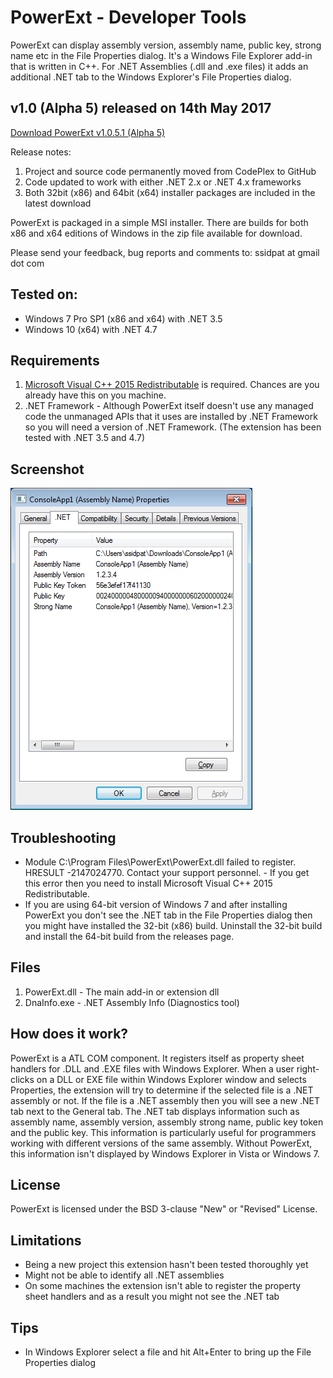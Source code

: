 # PowerExt - Developer Tools
PowerExt can display assembly version, assembly name, public key, strong name etc in the File Properties dialog. It's a Windows File Explorer add-in that is written in C++. For .NET Assemblies (.dll and .exe files) it adds an additional .NET tab to the Windows Explorer's File Properties dialog.


## v1.0 (Alpha 5) released on 14th May 2017
[Download PowerExt v1.0.5.1 (Alpha 5)](https://github.com/ssidpat/powerext/releases/download/v1.0.5.1/PowerExt-1.0.5.1.Alpha.5.zip)

Release notes:
1. Project and source code permanently moved from CodePlex to GitHub
2. Code updated to work with either .NET 2.x or .NET 4.x frameworks
3. Both 32bit (x86) and 64bit (x64) installer packages are included in the latest download

PowerExt is packaged in a simple MSI installer. There are builds for both x86 and x64 editions of Windows in the zip file available for download. 

Please send your feedback, bug reports and comments to: ssidpat at gmail dot com


## Tested on:
* Windows 7 Pro SP1 (x86 and x64) with .NET 3.5 
* Windows 10 (x64) with .NET 4.7


## Requirements
1. [Microsoft Visual C++ 2015 Redistributable](https://www.microsoft.com/en-us/download/details.aspx?id=53587 "Visual C++ 2015 Redistributable") is required. Chances are you already have this on you machine.
2. .NET Framework - Although PowerExt itself doesn't use any managed code the unmanaged APIs that it uses are installed by .NET Framework so you will need a version of .NET Framework. (The extension has been tested with .NET 3.5 and 4.7) 


## Screenshot
![](img/PowerExt-Screenshot-01.png?raw=true)


## Troubleshooting
* Module C:\Program Files\PowerExt\PowerExt.dll failed to register. HRESULT -2147024770. Contact your support personnel. - If you get this error then you need to install Microsoft Visual C++ 2015 Redistributable.
* If you are using 64-bit version of Windows 7 and after installing PowerExt you don't see the .NET tab in the File Properties dialog then you might have installed the 32-bit (x86) build. Uninstall the 32-bit build and install the 64-bit build from the releases page. 


## Files
1. PowerExt.dll - The main add-in or extension dll
2. DnaInfo.exe - .NET Assembly Info (Diagnostics tool)


## How does it work?
PowerExt is a ATL COM component. It registers itself as property sheet handlers for .DLL and .EXE files with Windows Explorer. When a user right-clicks on a DLL or EXE file within Windows Explorer window and selects Properties, the extension will try to determine if the selected file is a .NET assembly or not. If the file is a .NET assembly then you will see a new .NET tab next to the General tab. The .NET tab displays information such as assembly name, assembly version, assembly strong name, public key token and the public key. This information is particularly useful for programmers working with different versions of the same assembly. Without PowerExt, this information isn't displayed by Windows Explorer in Vista or Windows 7.


## License
PowerExt is licensed under the BSD 3-clause "New" or "Revised" License. 


## Limitations
* Being a new project this extension hasn't been tested thoroughly yet
* Might not be able to identify all .NET assemblies
* On some machines the extension isn't able to register the property sheet handlers and as a result you might not see the .NET tab


## Tips
* In Windows Explorer select a file and hit Alt+Enter to bring up the File Properties dialog

